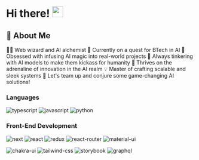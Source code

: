 # Hi there! <img src="https://media.giphy.com/media/hvRJCLFzcasrR4ia7z/giphy.gif" width="29px" height="29px">

## 🚀 About Me
👨‍💻 Web wizard and AI alchemist
🧠 Currently on a quest for BTech in AI
🌟 Obsessed with infusing AI magic into real-world projects
🔬 Always tinkering with AI models to make them kickass for humanity
🚀 Thrives on the adrenaline of innovation in the AI realm
💡 Master of crafting scalable and sleek systems
💬 Let's team up and conjure some game-changing AI solutions!

### Languages

![typescript](https://img.shields.io/badge/TypeScript-3178C6?style=for-the-badge&logo=typescript&logoColor=white)
![javascript](https://img.shields.io/badge/JavaScript-323330?style=for-the-badge&logo=javascript&logoColor=F7DF1E)
![python](https://img.shields.io/badge/Python-3776AB?style=for-the-badge&logo=python&logoColor=white)

### Front-End Development

![next](https://img.shields.io/badge/Next-000000?style=for-the-badge&logo=nextdotjs&logoColor=FFFFFF)
![react](https://img.shields.io/badge/React-20232A?style=for-the-badge&logo=react&logoColor=61DAFB)
![redux](https://img.shields.io/badge/Redux-593D88?style=for-the-badge&logo=redux&logoColor=white)
![react-router](https://img.shields.io/badge/React_Router-CA4245?style=for-the-badge&logo=react-router&logoColor=white)
![material-ui](https://img.shields.io/badge/Material_UI-0081CB?style=for-the-badge&logo=mui&logoColor=white)
<!-- ![pwa](https://img.shields.io/badge/Progressive_Web_App-4285F4?style=for-the-badge&logo=googlechrome&logoColor=white) -->
![chakra-ui](https://img.shields.io/badge/Chakra_UI-319795?style=for-the-badge&logo=chakra-ui&logoColor=white)
![tailwind-css](https://img.shields.io/badge/tailwind_css-06B6D4?style=for-the-badge&logo=tailwind-css&logoColor=white)
![storybook](https://img.shields.io/badge/storybook-FF4785?style=for-the-badge&logo=storybook&logoColor=white)
![graphql](https://img.shields.io/badge/GraphQL-E434AA?style=for-the-badge&logo=graphql&logoColor=white)
<!-- ![three.js](https://img.shields.io/badge/Three.js-000000?style=for-the-badge&logo=three.js&logoColor=white) -->
<!-- ![html](https://img.shields.io/badge/HTML5-E34F26?style=for-the-badge&logo=html5&logoColor=white) -->
<!-- ![css](https://img.shields.io/badge/CSS3-1572B6?style=for-the-badge&logo=css3&logoColor=white) -->
<!-- ![sass](https://img.shields.io/badge/SASS-CC6699?style=for-the-badge&logo=sass&logoColor=white) -->
<!-- ![bootstrap](https://img.shields.io/badge/Bootstrap-563D7C?style=for-the-badge&logo=bootstrap&logoColor=white) -->
<!-- ![jquery](https://img.shields.io/badge/jQuery-0769AD?style=for-the-badge&logo=jquery&logoColor=white) -->


<!--
**saksham56/saksham56** is a ✨ _special_ ✨ repository because its `README.md` (this file) appears on your GitHub profile.

Here are some ideas to get you started:

- 🔭 I’m currently working on ...
- 🌱 I’m currently learning ...
- 👯 I’m looking to collaborate on ...
- 🤔 I’m looking for help with ...
- 💬 Ask me about ...
- 📫 How to reach me: ...
- 😄 Pronouns: ...
- ⚡ Fun fact: ...
-->
